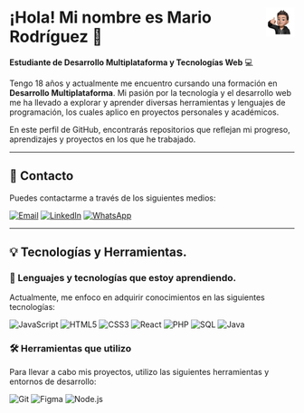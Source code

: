 # <img src="srcimglogo.png" width=10% align=right /> ¡Hola! Mi nombre es Mario Rodríguez 👋
**Estudiante de Desarrollo Multiplataforma y Tecnologías Web** 💻

Tengo 18 años y actualmente me encuentro cursando una formación en **Desarrollo Multiplataforma**. Mi pasión por la tecnología y el desarrollo web me ha llevado a explorar y aprender diversas herramientas y lenguajes de programación, los cuales aplico en proyectos personales y académicos.

En este perfil de GitHub, encontrarás repositorios que reflejan mi progreso, aprendizajes y proyectos en los que he trabajado.

---

## 📧 Contacto

Puedes contactarme a través de los siguientes medios:

[![Email](https://img.shields.io/badge/Email-D14836?style=for-the-badge&logo=gmail&logoColor=white)](mailto:mario.rodriguez.2006@protonmail.com)
[![LinkedIn](https://img.shields.io/badge/LinkedIn-0077B5?style=for-the-badge&logo=linkedin&logoColor=white)](https://www.linkedin.com/in/mario-rodriguez-rodriguez-7104aa330/)
[![WhatsApp](https://img.shields.io/badge/WhatsApp-25D366?style=for-the-badge&logo=whatsapp&logoColor=white)](https://wa.me/660866403)

---

## 💡 Tecnologías y Herramientas.

### 🚀 Lenguajes y tecnologías que estoy aprendiendo.

Actualmente, me enfoco en adquirir conocimientos en las siguientes tecnologías:

![JavaScript](https://img.shields.io/badge/JavaScript-323330?style=for-the-badge&logo=javascript&logoColor=F7DF1E)
![HTML5](https://img.shields.io/badge/HTML5-E34F26?style=for-the-badge&logo=html5&logoColor=white)
![CSS3](https://img.shields.io/badge/CSS3-1572B6?style=for-the-badge&logo=css3&logoColor=white)
![React](https://img.shields.io/badge/React-20232A?style=for-the-badge&logo=react&logoColor=61DAFB)
![PHP](https://img.shields.io/badge/PHP-777BB4?style=for-the-badge&logo=php&logoColor=white)
![SQL](https://img.shields.io/badge/SQL-4479A1?style=for-the-badge&logo=mysql&logoColor=white)
![Java](https://img.shields.io/badge/Java-ED8B00?style=for-the-badge&logo=oracle&logoColor=white)

### 🛠️ Herramientas que utilizo

Para llevar a cabo mis proyectos, utilizo las siguientes herramientas y entornos de desarrollo:

![Git](https://img.shields.io/badge/Git-F05032?style=for-the-badge&logo=git&logoColor=white)
![Figma](https://img.shields.io/badge/Figma-F24E1E?style=for-the-badge&logo=figma&logoColor=white)
![Node.js](https://img.shields.io/badge/Node.js-339933?style=for-the-badge&logo=nodedotjs&logoColor=white)
